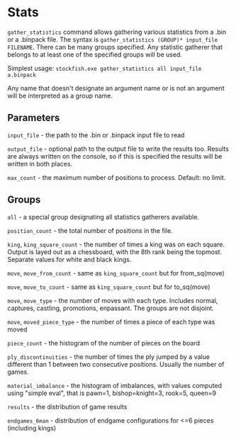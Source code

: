 # Stats

`gather_statistics` command allows gathering various statistics from a .bin or a .binpack file. The syntax is `gather_statistics (GROUP)* input_file FILENAME`. There can be many groups specified. Any statistic gatherer that belongs to at least one of the specified groups will be used.

Simplest usage: `stockfish.exe gather_statistics all input_file a.binpack`

Any name that doesn't designate an argument name or is not an argument will be interpreted as a group name.

## Parameters

`input_file` - the path to the .bin or .binpack input file to read

`output_file` - optional path to the output file to write the results too. Results are always written on the console, so if this is specified the results will be written in both places.

`max_count` - the maximum number of positions to process. Default: no limit.

## Groups

`all` - a special group designating all statistics gatherers available.

`position_count` - the total number of positions in the file.

`king`, `king_square_count` - the number of times a king was on each square. Output is layed out as a chessboard, with the 8th rank being the topmost. Separate values for white and black kings.

`move`, `move_from_count` - same as `king_square_count` but for from_sq(move)

`move`, `move_to_count` - same as `king_square_count` but for to_sq(move)

`move`, `move_type` - the number of moves with each type. Includes normal, captures, castling, promotions, enpassant. The groups are not disjoint.

`move`, `moved_piece_type` - the number of times a piece of each type was moved

`piece_count` - the histogram of the number of pieces on the board

`ply_discontinuities` - the number of times the ply jumped by a value different than 1 between two consecutive positions. Usually the number of games.

`material_imbalance` - the histogram of imbalances, with values computed using "simple eval", that is pawn=1, bishop=knight=3, rook=5, queen=9

`results` - the distribution of game results

`endgames_6man` - distribution of endgame configurations for <=6 pieces (including kings)
